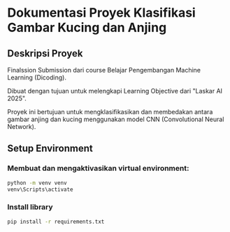 # Dokumentasi Proyek Klasifikasi Gambar Kucing dan Anjing

## Deskripsi Proyek

Finalssion Submission dari course Belajar Pengembangan Machine Learning (Dicoding).

Dibuat dengan tujuan untuk melengkapi Learning Objective dari "Laskar AI 2025".

Proyek ini bertujuan untuk mengklasifikasikan dan membedakan antara gambar anjing dan kucing menggunakan model CNN (Convolutional Neural Network).

## Setup Environment
### Membuat dan mengaktivasikan virtual environment:
```bash
python -m venv venv
venv\Scripts\activate
```

### Install library
```bash
pip install -r requirements.txt
```